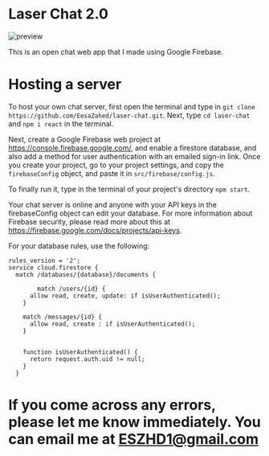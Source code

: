# Laser Chat 2.0

![preview](https://user-images.githubusercontent.com/97064249/165171261-9f1019cb-9b6d-4816-aa53-f1b43da8c086.png)


This is an open chat web app that I made using Google Firebase.

# Hosting a server

To host your own chat server, first open the terminal and type in `git clone https://github.com/EesaZahed/laser-chat.git`. Next, type `cd laser-chat` and `npm i react` in the terminal.

Next, create a Google Firebase web project at https://console.firebase.google.com/, and enable a firestore database, and also add a method for user authentication with an emailed sign-in link. Once you create your project, go to your project settings, and copy the `firebaseConfig` object, and paste it in `src/firebase/config.js`.

To finally run it, type in the terminal of your project's directory `npm start`.

Your chat server is online and anyone with your API keys in the firebaseConfig object can edit your database. For more information about Firebase security, please read more about this at https://firebase.google.com/docs/projects/api-keys.

For your database rules, use the following:

```
rules_version = '2';
service cloud.firestore {
  match /databases/{database}/documents {
  
		match /users/{id} {
      allow read, create, update: if isUserAuthenticated();
    }
    
    match /messages/{id} {
      allow read, create : if isUserAuthenticated();
    }
  
    
  	function isUserAuthenticated() {
      return request.auth.uid != null; 
    }
  }
```

# If you come across any errors, please let me know immediately. You can email me at ESZHD1@gmail.com
